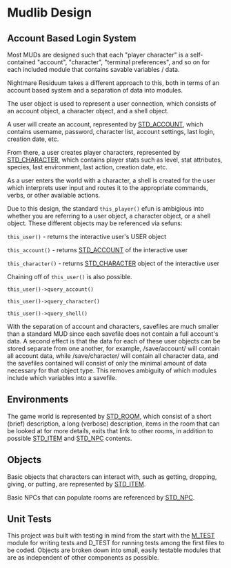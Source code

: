 # Mudlib Design

## Account Based Login System

Most MUDs are designed such that each "player character" is a self-contained "account", "character", "terminal preferences", and so on for each included module that contains savable variables / data.

Nightmare Residuum takes a different approach to this, both in terms of an account based system and a separation of data into modules.

The user object is used to represent a user connection, which consists of an account object, a character object, and a shell object.

A user will create an account, represented by [STD_ACCOUNT](lib/doc/build/STD_ACCOUNT.md), which contains username, password, character list, account settings, last login, creation date, etc.

From there, a user creates player characters, represented by [STD_CHARACTER](lib/doc/build/STD_CHARACTER.md), which contains player stats such as level, stat attributes, species, last environment, last action, creation date, etc.

As a user enters the world with a character, a shell is created for the user which interprets user input and routes it to the appropriate commands, verbs, or other available actions.

Due to this design, the standard `this_player()` efun is ambigious into whether you are referring to a user object, a character object, or a shell object. These different objects may be referenced via sefuns:

`this_user()` - returns the interactive user's USER object

`this_account()` - returns [STD_ACCOUNT](lib/doc/build/STD_ACCOUNT.md) of the interactive user

`this_character()` - returns [STD_CHARACTER](lib/doc/build/STD_CHARACTER.md) object of the interactive user

Chaining off of `this_user()` is also possible.

`this_user()->query_account()`

`this_user()->query_character()`

`this_user()->query_shell()`

With the separation of account and characters, savefiles are much smaller than a standard MUD since each savefile does not contain a full account's data. A second effect is that the data for each of these user objects can be stored separate from one another, for example, /save/account/ will contain all account data, while /save/character/ will contain all character data, and the savefiles contained will consist of only the minimal amount of data necessary for that object type. This removes ambiguity of which modules include which variables into a savefile.

## Environments

The game world is represented by [STD_ROOM](lib/doc/build/STD_ROOM.md), which consist of a short (brief) description, a long (verbose) description, items in the room that can be looked at for more details, exits that link to other rooms, in addition to possible [STD_ITEM](lib/doc/build/STD_ITEM.md) and [STD_NPC](lib/doc/build/STD_NPC.md) contents.

## Objects

Basic objects that characters can interact with, such as getting, dropping, giving, or putting, are represented by [STD_ITEM](lib/doc/build/STD_ITEM.md).

Basic NPCs that can populate rooms are referenced by [STD_NPC](lib/doc/build/STD_NPC.md).

## Unit Tests

This project was built with testing in mind from the start with the [M_TEST](lib/doc/build/M_TEST.md) module for writing tests and D_TEST for running tests among the first files to be coded. Objects are broken down into small, easily testable modules that are as independent of other components as possible.